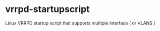 vrrpd-startupscript
===================

Linux VRRPD startup script that supports multiple interface ( or VLANS )
